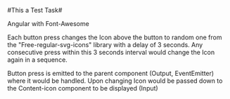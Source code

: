 #This a Test Task#

Angular with Font-Awesome  

Each button press changes the Icon above the button to random one from the "Free-regular-svg-icons" library with a delay of 3 seconds.
Any consecutive press within this 3 seconds interval would change the Icon again in a sequence.

Button press is emitted to the parent component (Output, EventEmitter) where it would be handled.
Upon changing Icon would be passed down to the Content-icon component to be displayed (Input)
